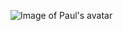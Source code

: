 ![Image of Paul's avatar](https://www.mockrabbit.com/wp-content/uploads/2018/12/Become-a-Full-Stack-Developers.jpg)
